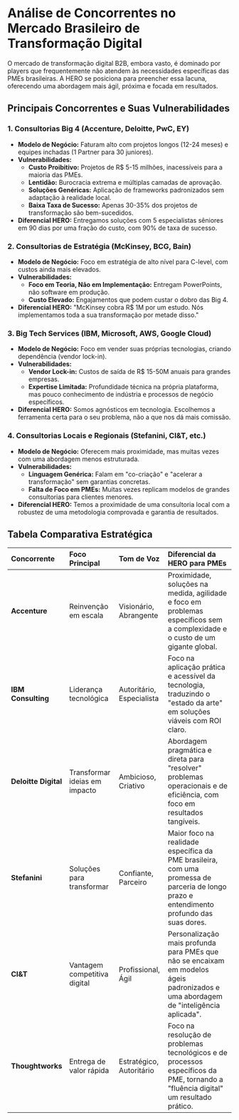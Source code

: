 # Análise de Concorrentes no Mercado Brasileiro de Transformação Digital

O mercado de transformação digital B2B, embora vasto, é dominado por players que frequentemente não atendem às necessidades específicas das PMEs brasileiras. A HERO se posiciona para preencher essa lacuna, oferecendo uma abordagem mais ágil, próxima e focada em resultados.

## Principais Concorrentes e Suas Vulnerabilidades

### 1. Consultorias Big 4 (Accenture, Deloitte, PwC, EY)

*   **Modelo de Negócio:** Faturam alto com projetos longos (12-24 meses) e equipes inchadas (1 Partner para 30 juniores).
*   **Vulnerabilidades:**
    *   **Custo Proibitivo:** Projetos de R$ 5-15 milhões, inacessíveis para a maioria das PMEs.
    *   **Lentidão:** Burocracia extrema e múltiplas camadas de aprovação.
    *   **Soluções Genéricas:** Aplicação de frameworks padronizados sem adaptação à realidade local.
    *   **Baixa Taxa de Sucesso:** Apenas 30-35% dos projetos de transformação são bem-sucedidos.
*   **Diferencial HERO:** Entregamos soluções com 5 especialistas sêniores em 90 dias por uma fração do custo, com 90% de taxa de sucesso.

### 2. Consultorias de Estratégia (McKinsey, BCG, Bain)

*   **Modelo de Negócio:** Foco em estratégia de alto nível para C-level, com custos ainda mais elevados.
*   **Vulnerabilidades:**
    *   **Foco em Teoria, Não em Implementação:** Entregam PowerPoints, não software em produção.
    *   **Custo Elevado:** Engajamentos que podem custar o dobro das Big 4.
*   **Diferencial HERO:** "McKinsey cobra R$ 1M por um estudo. Nós implementamos toda a sua transformação por metade disso."

### 3. Big Tech Services (IBM, Microsoft, AWS, Google Cloud)

*   **Modelo de Negócio:** Foco em vender suas próprias tecnologias, criando dependência (vendor lock-in).
*   **Vulnerabilidades:**
    *   **Vendor Lock-in:** Custos de saída de R$ 15-50M anuais para grandes empresas.
    *   **Expertise Limitada:** Profundidade técnica na própria plataforma, mas pouco conhecimento de indústria e processos de negócio específicos.
*   **Diferencial HERO:** Somos agnósticos em tecnologia. Escolhemos a ferramenta certa para o seu problema, não a que nos dá mais comissão.

### 4. Consultorias Locais e Regionais (Stefanini, CI&T, etc.)

*   **Modelo de Negócio:** Oferecem mais proximidade, mas muitas vezes com uma abordagem menos estruturada.
*   **Vulnerabilidades:**
    *   **Linguagem Genérica:** Falam em "co-criação" e "acelerar a transformação" sem garantias concretas.
    *   **Falta de Foco em PMEs:** Muitas vezes replicam modelos de grandes consultorias para clientes menores.
*   **Diferencial HERO:** Temos a proximidade de uma consultoria local com a robustez de uma metodologia comprovada e garantia de resultados.

## Tabela Comparativa Estratégica

| Concorrente | Foco Principal | Tom de Voz | Diferencial da HERO para PMEs |
| :--- | :--- | :--- | :--- |
| **Accenture** | Reinvenção em escala | Visionário, Abrangente | Proximidade, soluções na medida, agilidade e foco em problemas específicos sem a complexidade e o custo de um gigante global. |
| **IBM Consulting** | Liderança tecnológica | Autoritário, Especialista | Foco na aplicação prática e acessível da tecnologia, traduzindo o "estado da arte" em soluções viáveis com ROI claro. |
| **Deloitte Digital** | Transformar ideias em impacto | Ambicioso, Criativo | Abordagem pragmática e direta para "resolver" problemas operacionais e de eficiência, com foco em resultados tangíveis. |
| **Stefanini** | Soluções para transformar | Confiante, Parceiro | Maior foco na realidade específica da PME brasileira, com uma promessa de parceria de longo prazo e entendimento profundo das suas dores. |
| **CI&T** | Vantagem competitiva digital | Profissional, Ágil | Personalização mais profunda para PMEs que não se encaixam em modelos ágeis padronizados e uma abordagem de "inteligência aplicada". |
| **Thoughtworks** | Entrega de valor rápida | Estratégico, Autoritário | Foco na resolução de problemas tecnológicos e de processos específicos da PME, tornando a "fluência digital" um resultado prático. |
